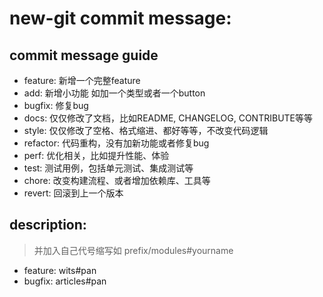 # new-git commit message:

## commit message guide
- feature: 新增一个完整feature
- add: 新增小功能 如加一个类型或者一个button
- bugfix: 修复bug
- docs: 仅仅修改了文档，比如README, CHANGELOG, CONTRIBUTE等等
- style: 仅仅修改了空格、格式缩进、都好等等，不改变代码逻辑
- refactor: 代码重构，没有加新功能或者修复bug
- perf: 优化相关，比如提升性能、体验
- test: 测试用例，包括单元测试、集成测试等
- chore: 改变构建流程、或者增加依赖库、工具等
- revert: 回滚到上一个版本


## description:
> 并加入自己代号缩写如 prefix/modules#yourname

- feature: wits#pan 
- bugfix: articles#pan
